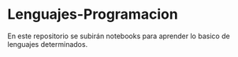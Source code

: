 # Lenguajes-Programacion
En este repositorio se subirán notebooks para aprender lo basico de lenguajes determinados.


